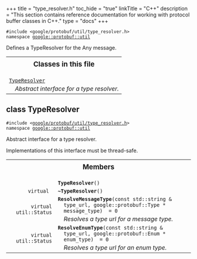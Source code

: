 

+++
title = "type_resolver.h"
toc_hide = "true"
linkTitle = "C++"
description = "This section contains reference documentation for working with protocol buffer classes in C++."
type = "docs"
+++

<p><code>#include &lt;google/protobuf/util/type_resolver.h&gt;<br>namespace <a href="#google.protobuf.util">google::protobuf::util</a></code></p><p>Defines a TypeResolver for the Any message. </p><table width="100%"><tr><th colspan="2"><h3 style="margin-top: 4px">Classes in this file</h3></th></tr><tr><td><div><code><a href="#TypeResolver">TypeResolver</a></code></div><div style="font-style: italic; margin-top: 4px; margin-left: 16px;">Abstract interface for a type resolver. </div></td></tr></table><h2 id="TypeResolver">class TypeResolver</h2><p><code>#include &lt;<a href="#">google/protobuf/util/type_resolver.h</a>&gt;<br>namespace <a href="#google.protobuf.util">google::protobuf::util</a></code></p><p>Abstract interface for a type resolver. </p><p>Implementations of this interface must be thread-safe. </p>

<table><tr><th colspan="2"><h3 style="margin-top: 4px">Members</h3></th></tr><tr><td style="border-right-width: 0px; text-align: right;"><code></code></td><td style="border-left-width: 0px"id="TypeResolver.TypeResolver"><div style="padding-left: 16px; text-indent: -16px"><code><b>TypeResolver</b>()</code></div></td></tr><tr><td style="border-right-width: 0px; text-align: right;"><code>virtual </code></td><td style="border-left-width: 0px"id="TypeResolver.~TypeResolver"><div style="padding-left: 16px; text-indent: -16px"><code><b>~TypeResolver</b>()</code></div></td></tr><tr><td style="border-right-width: 0px; text-align: right;"><code>virtual util::Status</code></td><td style="border-left-width: 0px"id="TypeResolver.ResolveMessageType"><div style="padding-left: 16px; text-indent: -16px"><code><b>ResolveMessageType</b>(const std::string &amp; type_url, google::protobuf::Type * message_type)  = 0</code></div><div style="font-style: italic; margin-top: 4px; margin-left: 16px;">Resolves a type url for a message type. </div></td></tr><tr><td style="border-right-width: 0px; text-align: right;"><code>virtual util::Status</code></td><td style="border-left-width: 0px"id="TypeResolver.ResolveEnumType"><div style="padding-left: 16px; text-indent: -16px"><code><b>ResolveEnumType</b>(const std::string &amp; type_url, google::protobuf::Enum * enum_type)  = 0</code></div><div style="font-style: italic; margin-top: 4px; margin-left: 16px;">Resolves a type url for an enum type. </div></td></tr></table>
